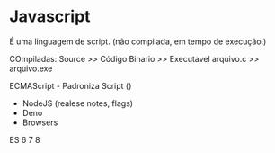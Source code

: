 # Javascript
É uma linguagem de script. (não compilada, em tempo de execução.)

COmpiladas:
Source >> Código Binario >> Executavel
arquivo.c  >> arquivo.exe


ECMAScript - Padroniza Script ()

- NodeJS (realese notes, flags)
- Deno
- Browsers

ES 6 7 8